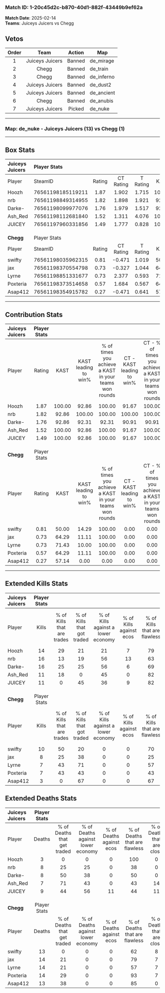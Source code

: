 ### Match ID: 1-20c45d2c-b870-40d1-882f-43449b9ef62a  
**Match Date**: 2025-02-14  
**Teams**: Juiceys Juicers vs Chegg  

## Vetos  

| Order | Team | Action | Map |
| :---: | :--: | :----: | --- |
| 1 | Juiceys Juicers | Banned | de_mirage |
| 2 | Chegg | Banned | de_train |
| 3 | Chegg | Banned | de_inferno |
| 4 | Juiceys Juicers | Banned | de_dust2 |
| 5 | Juiceys Juicers | Banned | de_ancient |
| 6 | Chegg | Banned | de_anubis |
| 7 | Juiceys Juicers | Picked | de_nuke |

---  

### **Map**: de_nuke - Juiceys Juicers (13) vs Chegg (1)  
---  

## Box Stats  

| **Juiceys Juicers** | Player Stats      |        |           |          |        |       |       |         |        |      |     |
| :- | :- | :-: | :-: | :-: | :-: | :-: | :-: | :-: | :-: | :-: | :-: |
| Player              | SteamID           | Rating | CT Rating | T Rating |  KAST  |  ADR  | Kills | Assists | Deaths | K/D  | HS% |
| Hoozh               | 76561198185119211 |  1.87  |   1.902   |  1.715   | 100.00 | 97.5  |  14   |    3    |   3    | 4.67 | 21  |
| nrb                 | 76561198849314955 |  1.82  |   1.898   |  1.921   | 92.86  | 115.5 |  16   |    4    |   8    | 2.00 | 56  |
| Darke-              | 76561198099977076 |  1.76  |   1.979   |  1.517   | 92.86  | 101.0 |  16   |    2    |   8    | 2.00 | 68  |
| Ash_Red             | 76561198112681840 |  1.52  |   1.311   |  4.076   | 100.00 | 81.9  |  11   |    7    |   7    | 1.57 | 45  |
| JUICEY              | 76561197960331856 |  1.49  |   1.777   |  0.828   | 100.00 | 95.1  |  11   |    8    |   9    | 1.22 | 54  |
|                     |                   |        |           |          |        |       |       |         |        |      |     |
|                     |                   |        |           |          |        |       |       |         |        |      |     |
|                     |                   |        |           |          |        |       |       |         |        |      |     |
| **Chegg**           | Player Stats      |        |           |          |        |       |       |         |        |      |     |
| Player              | SteamID           | Rating | CT Rating | T Rating |  KAST  |  ADR  | Kills | Assists | Deaths | K/D  | HS% |
| swifty              | 76561198035962315 |  0.81  |  -0.471   |  1.019   | 50.00  | 75.9  |  10   |    2    |   13   | 0.77 | 30  |
| jax                 | 76561198370554798 |  0.73  |  -0.327   |  1.044   | 64.29  | 68.6  |   8   |    3    |   14   | 0.57 | 37  |
| Lyrne               | 76561198851331677 |  0.73  |   2.377   |  0.593   | 71.43  | 69.8  |   7   |    4    |   14   | 0.50 | 85  |
| Poxteria            | 76561198373514658 |  0.57  |   1.684   |  0.567   | 64.29  | 42.9  |   7   |    1    |   14   | 0.50 | 57  |
| Asap412             | 76561198354915782 |  0.27  |  -0.471   |  0.641   | 57.14  | 28.4  |   3   |    1    |   13   | 0.23 | 66  |
---  

## Contribution Stats  

| **Juiceys Juicers** | Player Stats |        |                      |                                                        |                           |                                                             |                          |                                                            |
| :- | :-: | :-: | :-: | :-: | :-: | :-: | :-: | :-: |
| Player              |    Rating    |  KAST  | KAST leading to win% | % of times you achieve a KAST in your teams won rounds | CT - KAST leading to win% | CT - % of times you achieve a KAST in your teams won rounds | T - KAST leading to win% | T - % of times you achieve a KAST in your teams won rounds |
| Hoozh               |     1.87     | 100.00 |        92.86         |                         100.00                         |           91.67           |                           100.00                            |          100.00          |                           100.00                           |
| nrb                 |     1.82     | 92.86  |        100.00        |                         100.00                         |          100.00           |                           100.00                            |          100.00          |                           100.00                           |
| Darke-              |     1.76     | 92.86  |        92.31         |                         92.31                          |           90.91           |                            90.91                            |          100.00          |                           100.00                           |
| Ash_Red             |     1.52     | 100.00 |        92.86         |                         100.00                         |           91.67           |                           100.00                            |          100.00          |                           100.00                           |
| JUICEY              |     1.49     | 100.00 |        92.86         |                         100.00                         |           91.67           |                           100.00                            |          100.00          |                           100.00                           |
|                     |              |        |                      |                                                        |                           |                                                             |                          |                                                            |
|                     |              |        |                      |                                                        |                           |                                                             |                          |                                                            |
|                     |              |        |                      |                                                        |                           |                                                             |                          |                                                            |
| **Chegg**           | Player Stats |        |                      |                                                        |                           |                                                             |                          |                                                            |
| Player              |    Rating    |  KAST  | KAST leading to win% | % of times you achieve a KAST in your teams won rounds | CT - KAST leading to win% | CT - % of times you achieve a KAST in your teams won rounds | T - KAST leading to win% | T - % of times you achieve a KAST in your teams won rounds |
| swifty              |     0.81     | 50.00  |        14.29         |                         100.00                         |           0.00            |                            0.00                             |          14.29           |                           100.00                           |
| jax                 |     0.73     | 64.29  |        11.11         |                         100.00                         |           0.00            |                            0.00                             |          11.11           |                           100.00                           |
| Lyrne               |     0.73     | 71.43  |        10.00         |                         100.00                         |           0.00            |                            0.00                             |          12.50           |                           100.00                           |
| Poxteria            |     0.57     | 64.29  |        11.11         |                         100.00                         |           0.00            |                            0.00                             |          14.29           |                           100.00                           |
| Asap412             |     0.27     | 57.14  |         0.00         |                          0.00                          |           0.00            |                            0.00                             |           0.00           |                            0.00                            |
---  

## Extended Kills Stats  

| **Juiceys Juicers** | Player Stats |                            |                            |                                    |                         |                              |                                 |                                       |                    |           |
| :- | :-: | :-: | :-: | :-: | :-: | :-: | :-: | :-: | :-: | :-: |
| Player              |    Kills     | % of Kills that are trades | % of Kills that got traded | % of Kills against a lower economy | % of Kills against ecos | % of Kills that are flawless | % of Kills that are close duels | % of Kills that are assisted by flash | Pistol Round Kills | AWP Kills |
| Hoozh               |      14      |             29             |             21             |                 21                 |            7            |              79              |                0                |                   0                   |         1          |    11     |
| nrb                 |      16      |             13             |             19             |                 56                 |           13            |              63              |                6                |                   0                   |         1          |     0     |
| Darke-              |      16      |             25             |             25             |                 56                 |            6            |              69              |                6                |                  13                   |         4          |     0     |
| Ash_Red             |      11      |             18             |             0              |                 45                 |            0            |              82              |                9                |                   0                   |         3          |     0     |
| JUICEY              |      11      |             0              |             45             |                 36                 |            9            |              82              |                9                |                   0                   |         1          |     0     |
|                     |              |                            |                            |                                    |                         |                              |                                 |                                       |                    |           |
|                     |              |                            |                            |                                    |                         |                              |                                 |                                       |                    |           |
|                     |              |                            |                            |                                    |                         |                              |                                 |                                       |                    |           |
| **Chegg**           | Player Stats |                            |                            |                                    |                         |                              |                                 |                                       |                    |           |
| Player              |    Kills     | % of Kills that are trades | % of Kills that got traded | % of Kills against a lower economy | % of Kills against ecos | % of Kills that are flawless | % of Kills that are close duels | % of Kills that are assisted by flash | Pistol Round Kills | AWP Kills |
| swifty              |      10      |             50             |             20             |                 0                  |            0            |              70              |                0                |                   0                   |         0          |     0     |
| jax                 |      8       |             25             |             38             |                 0                  |            0            |              25              |                0                |                  13                   |         0          |     0     |
| Lyrne               |      7       |             43             |             71             |                 0                  |            0            |              57              |               14                |                   0                   |         2          |     0     |
| Poxteria            |      7       |             43             |             43             |                 0                  |            0            |              43              |                0                |                  14                   |         2          |     0     |
| Asap412             |      3       |             0              |             67             |                 0                  |            0            |              67              |               33                |                   0                   |         0          |     0     |
## Extended Deaths Stats  

| **Juiceys Juicers** | Player Stats |                             |                                   |                          |                               |                            |                           |               |
| :- | :-: | :-: | :-: | :-: | :-: | :-: | :-: | :-: |
| Player              |    Deaths    | % of Deaths that get traded | % of Deaths against lower economy | % of Deaths against ecos | % of Deaths that are flawless | % of Deaths that are close | % of Deaths while blinded | Deaths to AWP |
| Hoozh               |      3       |              0              |                 0                 |            0             |              100              |             0              |             0             |       0       |
| nrb                 |      8       |             25              |                25                 |            0             |              38               |             0              |             0             |       0       |
| Darke-              |      8       |             50              |                38                 |            0             |              50               |             0              |            13             |       0       |
| Ash_Red             |      7       |             71              |                43                 |            0             |              43               |             14             |            14             |       0       |
| JUICEY              |      9       |             44              |                56                 |            11            |              44               |             11             |             0             |       0       |
|                     |              |                             |                                   |                          |                               |                            |                           |               |
|                     |              |                             |                                   |                          |                               |                            |                           |               |
|                     |              |                             |                                   |                          |                               |                            |                           |               |
| **Chegg**           | Player Stats |                             |                                   |                          |                               |                            |                           |               |
| Player              |    Deaths    | % of Deaths that get traded | % of Deaths against lower economy | % of Deaths against ecos | % of Deaths that are flawless | % of Deaths that are close | % of Deaths while blinded | Deaths to AWP |
| swifty              |      13      |              0              |                 0                 |            0             |              62               |             8              |             8             |       0       |
| jax                 |      14      |             21              |                 0                 |            0             |              79               |             7              |             0             |       2       |
| Lyrne               |      14      |             21              |                 0                 |            0             |              57               |             7              |             0             |       2       |
| Poxteria            |      14      |             29              |                 0                 |            0             |              93               |             7              |             7             |       4       |
| Asap412             |      13      |             38              |                 0                 |            0             |              85               |             0              |             0             |       3       |
